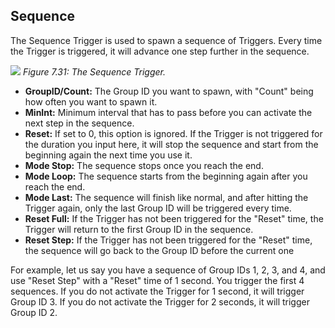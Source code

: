 ## Sequence
The Sequence Trigger is used to spawn a sequence of Triggers. Every time the Trigger is triggered, it will advance one step further in the sequence.

![](https://guia.jorge603.xyz/assets/img/figures/117.png)
*Figure 7.31: The Sequence Trigger.*<br>

- **GroupID/Count:** The Group ID you want to spawn, with "Count" being how often you want to spawn it.
- **MinInt:** Minimum interval that has to pass before you can activate the next step in the sequence.
- **Reset:** If set to 0, this option is ignored. If the Trigger is not triggered for the duration you input here, it will stop the sequence and start from the beginning again the next time you use it.
- **Mode Stop:** The sequence stops once you reach the end.
- **Mode Loop:** The sequence starts from the beginning again after you reach the end.
- **Mode Last:** The sequence will finish like normal, and after hitting the Trigger again, only the last Group ID will be triggered every time.
- **Reset Full:** If the Trigger has not been triggered for the "Reset" time, the Trigger will return to the first Group ID in the sequence.
- **Reset Step:** If the Trigger has not been triggered for the "Reset" time, the sequence will go back to the Group ID before the current one

For example, let us say you have a sequence of Group IDs 1, 2, 3, and 4, and use "Reset Step" with a "Reset" time of 1 second. You trigger the first 4 sequences. If you do not activate the Trigger for 1 second, it will trigger Group ID 3. If you do not activate the Trigger for 2 seconds, it will trigger Group ID 2.